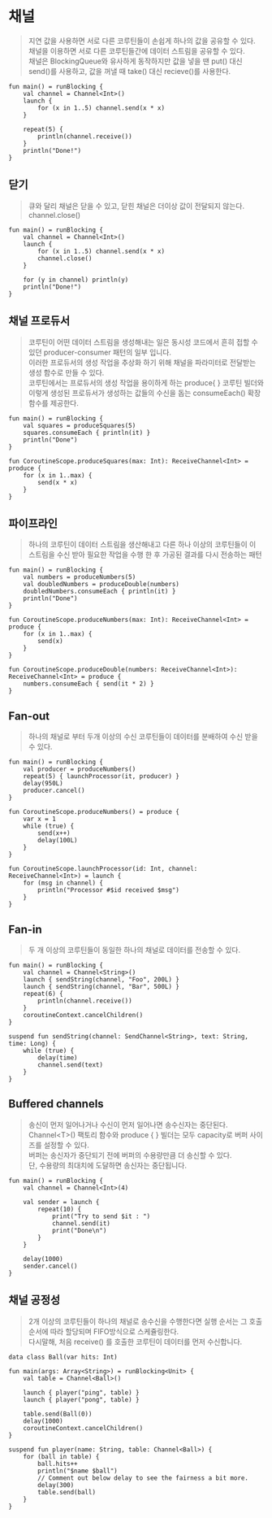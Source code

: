 # 채널
> 지연 값을 사용하면 서로 다른 코루틴들이 손쉽게 하나의 값을 공유할 수 있다.  
채널을 이용하면 서로 다른 코루틴들간에 데이터 스트림을 공유할 수 있다.  
채널은 BlockingQueue와 유사하게 동작하지만 값을 넣을 땐 put() 대신 send()를 사용하고, 값을 꺼낼 때 take() 대신 recieve()를 사용한다.

```
fun main() = runBlocking {
    val channel = Channel<Int>()
    launch {
        for (x in 1..5) channel.send(x * x)
    }

    repeat(5) {
        println(channel.receive())
    }
    println("Done!")
}
```

## 닫기
> 큐와 달리 채널은 닫을 수 있고, 닫힌 채널은 더이상 값이 전달되지 않는다.  
channel.close()

```
fun main() = runBlocking {
    val channel = Channel<Int>()
    launch {
        for (x in 1..5) channel.send(x * x)
        channel.close()
    }

    for (y in channel) println(y)
    println("Done!")
}
```

## 채널 프로듀서
> 코루틴이 어떤 데이터 스트림을 생성해내는 일은 동시성 코드에서 흔히 접할 수 있던 producer-consumer 패턴의 일부 입니다.  
이러한 프로듀서의 생성 작업을 추상화 하기 위해 채널을 파라미터로 전달받는 생성 함수로 만들 수 있다.  
코루틴에서는 프로듀서의 생성 작업을 용이하게 하는 produce{ } 코루틴 빌더와 이렇게 생성된 프로듀서가 생성하는 값들의 수신을 돕는 consumeEach() 확장 함수를 제공한다.

```
fun main() = runBlocking {
    val squares = produceSquares(5)
    squares.consumeEach { println(it) }
    println("Done")
}

fun CoroutineScope.produceSquares(max: Int): ReceiveChannel<Int> = produce {
    for (x in 1..max) {
        send(x * x)
    }
}
```

## 파이프라인
> 하나의 코루틴이 데이터 스트림을 생산해내고 다른 하나 이상의 코루틴들이 이 스트림을 수신 받아 필요한 작업을 수행 한 후 가공된 결과를 다시 전송하는 패턴

```
fun main() = runBlocking {
    val numbers = produceNumbers(5)
    val doubledNumbers = produceDouble(numbers)
    doubledNumbers.consumeEach { println(it) }
    println("Done")
}

fun CoroutineScope.produceNumbers(max: Int): ReceiveChannel<Int> = produce {
    for (x in 1..max) {
        send(x)
    }
}

fun CoroutineScope.produceDouble(numbers: ReceiveChannel<Int>): ReceiveChannel<Int> = produce {
    numbers.consumeEach { send(it * 2) }
}
```

## Fan-out
> 하나의 채널로 부터 두개 이상의 수신 코루틴들이 데이터를 분배하여 수신 받을 수 있다.

```
fun main() = runBlocking {
    val producer = produceNumbers()
    repeat(5) { launchProcessor(it, producer) }
    delay(950L)
    producer.cancel()
}

fun CoroutineScope.produceNumbers() = produce {
    var x = 1
    while (true) {
        send(x++)
        delay(100L)
    }
}

fun CoroutineScope.launchProcessor(id: Int, channel: ReceiveChannel<Int>) = launch {
    for (msg in channel) {
        println("Processor #$id received $msg")
    }
}
```

## Fan-in
> 두 개 이상의 코루틴들이 동일한 하나의 채널로 데이터를 전송할 수 있다.

```
fun main() = runBlocking {
    val channel = Channel<String>()
    launch { sendString(channel, "Foo", 200L) }
    launch { sendString(channel, "Bar", 500L) }
    repeat(6) {
        println(channel.receive())
    }
    coroutineContext.cancelChildren()
}

suspend fun sendString(channel: SendChannel<String>, text: String, time: Long) {
    while (true) {
        delay(time)
        channel.send(text)
    }
}
```

## Buffered channels
> 송신이 먼저 일어나거나 수신이 먼저 일어나면 송수신자는 중단된다.  
Channel\<T>() 팩토리 함수와 produce { } 빌더는 모두 capacity로 버퍼 사이즈를 설정할 수 있다.  
버퍼는 송신자가 중단되기 전에 버퍼의 수용량만큼 더 송신할 수 있다.  
단, 수용량의 최대치에 도달하면 송신자는 중단됩니다.

```
fun main() = runBlocking {
    val channel = Channel<Int>(4)

    val sender = launch {
        repeat(10) {
            print("Try to send $it : ")
            channel.send(it)
            print("Done\n")
        }
    }

    delay(1000)
    sender.cancel()
}
```

## 채널 공정성
> 2개 이상의 코루틴들이 하나의 채널로 송수신을 수행한다면 실행 순서는 그 호출 순서에 따라 할당되며 FIFO방식으로 스케쥴링한다.  
다시말해, 처음 receive() 를 호출한 코루틴이 데이터를 먼저 수신합니다.

```
data class Ball(var hits: Int)

fun main(args: Array<String>) = runBlocking<Unit> {
    val table = Channel<Ball>()

    launch { player("ping", table) }
    launch { player("pong", table) }

    table.send(Ball(0))
    delay(1000)
    coroutineContext.cancelChildren()
}

suspend fun player(name: String, table: Channel<Ball>) {
    for (ball in table) {
        ball.hits++
        println("$name $ball")
        // Comment out below delay to see the fairness a bit more.
        delay(300)
        table.send(ball)
    }
}
```

